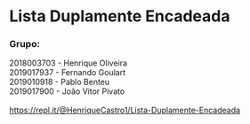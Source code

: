 # Lista Duplamente Encadeada
### Grupo:
2018003703 - Henrique Oliveira<br />
2019017937 - Fernando Goulart<br />
2019010918 - Pablo Benteu<br />
2019017900 - João Vitor Pivato<br />
<br />
https://repl.it/@HenriqueCastro1/Lista-Duplamente-Encadeada

